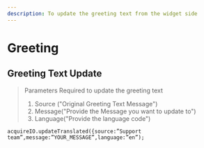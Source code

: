 ```yaml
---
description: To update the greeting text from the widget side
---
```


# Greeting

## Greeting Text Update

> Parameters Required to update the greeting text
>
> 1. Source \("Original Greeting Text Message"\)
> 2. Message\("Provide the Message you want to update to"\)
> 3. Language\("Provide the language code"\)

```text
acquireIO.updateTranslated({source:”Support team”,message:”YOUR_MESSAGE”,language:”en”);
```

